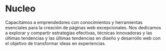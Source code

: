 # Nucleo
Capacitamos a emprendedores con conocimientos y herramientas esenciales para la creación de páginas web excepcionales. Nos dedicamos a explorar y compartir estrategias efectivas, técnicas innovadoras y las últimas tendencias y las últimas tendencias en diseño y desarrollo web con el objetivo de transformar ideas en experiencias.
